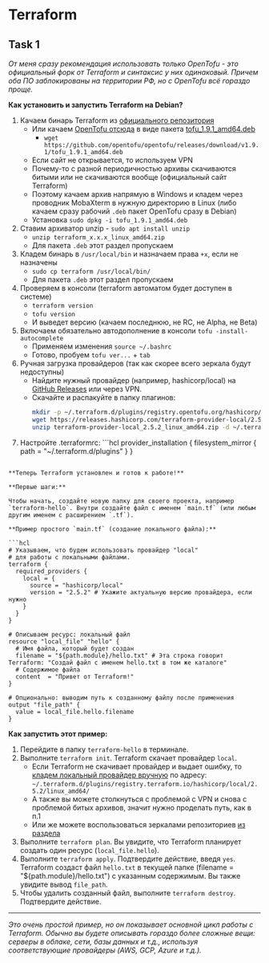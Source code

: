 # Terraform

## Task 1

_От меня сразу рекомендация использовать только OpenTofu - это официальный форк от Terraform и синтаксис у них одинаковый. Причем оба ПО заблокированы на территории РФ, но с OpenTofu всё гораздо проще._

**Как установить и запустить Terraform на Debian?**

1. Качаем бинарь Terraform из [официального репозитория](https://releases.hashicorp.com/terraform)
    - Или качаем [OpenTofu отсюда](https://github.com/opentofu/opentofu/releases) в виде пакета [tofu_1.9.1_amd64.deb](https://github.com/opentofu/opentofu/releases/download/v1.9.1/tofu_1.9.1_amd64.deb)
        - `wget https://github.com/opentofu/opentofu/releases/download/v1.9.1/tofu_1.9.1_amd64.deb`
    - Если сайт не открывается, то используем VPN
    - Почему-то с разной периодичностью архивы скачиваются битыми или не скачиваются вообще (официальный сайт Terraform)
    - Поэтому качаем архив напрямую в Windows и кладем через проводник MobaXterm в нужную директорию в Linux (либо качаем сразу рабочий `.deb` пакет OpenTofu сразу в Debian)
    - Установка `sudo dpkg -i tofu_1.9.1_amd64.deb`
2. Ставим архиватор unzip - `sudo apt install unzip`
    - `unzip terraform_x.x.x_linux_amd64.zip`
    - Для пакета `.deb` этот раздел пропускаем
3. Кладем бинарь в `/usr/local/bin` и назначаем права `+x`, если не назначены
    - `sudo cp terraform /usr/local/bin/`
    - Для пакета `.deb` этот раздел пропускаем
4. Проверяем в консоли (terraform автоматом будет доступен в системе)
    - `terraform version`
    - `tofu version`
    - И выведет версию (качаем последнюю, не RC, не Alpha, не Beta)
5. Включаем обязательно автодополнение в консоли `tofu -install-autocomplete`
    - Применяем изменения `source ~/.bashrc`
    - Готово, пробуем `tofu ver...` + `tab`
6. Ручная загрузка провайдеров (так как скорее всего зеркала будут недоступны)
    - Найдите нужный провайдер (например, hashicorp/local) на [GitHub Releases](https://github.com/opentofu/terraform-provider-local/releases) или через VPN.
    - Скачайте и распакуйте в папку плагинов:
        ```bash
        mkdir -p ~/.terraform.d/plugins/registry.opentofu.org/hashicorp/local/2.5.2/linux_amd64
        wget https://releases.hashicorp.com/terraform-provider-local/2.5.2/terraform-provider-local_2.5.2_linux_amd64.zip
        unzip terraform-provider-local_2.5.2_linux_amd64.zip -d ~/.terraform.d/plugins/registry.opentofu.org/hashicorp/local/2.5.2/linux_amd64
        ```
7. Настройте .terraformrc:
        ```hcl
        provider_installation {
          filesystem_mirror {
            path = "~/.terraform.d/plugins"
          }
        }
```

**Теперь Terraform установлен и готов к работе!**

**Первые шаги:**

Чтобы начать, создайте новую папку для своего проекта, например `terraform-hello`. Внутри создайте файл с именем `main.tf` (или любым другим именем с расширением `.tf`).

**Пример простого `main.tf` (создание локального файла):**

```hcl
# Указываем, что будем использовать провайдер "local"
# для работы с локальными файлами.
terraform {
  required_providers {
    local = {
      source = "hashicorp/local"
      version = "2.5.2" # Укажите актуальную версию провайдера, если нужно
    }
  }
}

# Описываем ресурс: локальный файл
resource "local_file" "hello" {
  # Имя файла, который будет создан
  filename = "${path.module}/hello.txt" # Эта строка говорит Terraform: "Создай файл с именем hello.txt в том же каталоге"
  # Содержимое файла
  content  = "Привет от Terraform!"
}

# Опционально: выводим путь к созданному файлу после применения
output "file_path" {
  value = local_file.hello.filename
}
```

**Как запустить этот пример:**

1.  Перейдите в папку `terraform-hello` в терминале.
2.  Выполните `terraform init`. Terraform скачает провайдер `local`.
    - Если Terraform не скачивает провайдер и выдает ошибку, то [кладем локальный провайдер вручную](https://hc-releases.website.cloud.croc.ru/terraform-provider-local/) по адресу: `~/.terraform.d/plugins/registry.terraform.io/hashicorp/local/2.5.2/linux_amd64/`
    - А также вы можете столкнуться с проблемой с VPN и снова с проблемой битых архивов, значит нужно проделать путь, как в п.1
    - Или же можете воспользоваться зеркалами репозиториев [из раздела](https://github.com/lamjob1993/terraform-monitoring/blob/main/terraform/README.md)
3.  Выполните `terraform plan`. Вы увидите, что Terraform планирует создать один ресурс (`local_file.hello`).
4.  Выполните `terraform apply`. Подтвердите действие, введя `yes`. Terraform создаст файл `hello.txt` в текущей папке (filename = "${path.module}/hello.txt") с указанным содержимым. Вы также увидите вывод `file_path`.
5.  Чтобы удалить созданный файл, выполните `terraform destroy`. Подтвердите действие.

---

_Это очень простой пример, но он показывает основной цикл работы с Terraform. Обычно вы будете описывать гораздо более сложные вещи: серверы в облаке, сети, базы данных и т.д., используя соответствующие провайдеры (AWS, GCP, Azure и т.д.)._
